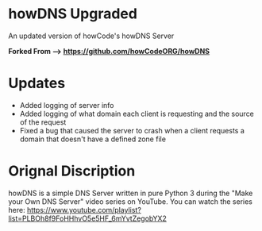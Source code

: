 # howDNS Upgraded

An updated version of howCode's howDNS Server

**Forked From --> https://github.com/howCodeORG/howDNS**

# Updates
- Added logging of server info
- Added logging of what domain each client is requesting and the source of the request
- Fixed a bug that caused the server to crash when a client requests a domain that doesn't have a defined zone file

# Orignal Discription

howDNS is a simple DNS Server written in pure Python 3 during the "Make your Own DNS Server" video series on YouTube. You can watch the series here: https://www.youtube.com/playlist?list=PLBOh8f9FoHHhvO5e5HF_6mYvtZegobYX2
